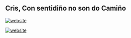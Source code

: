 <h2> Cris, Con sentidiño no son do Camiño </h2>
<p align="cernter">
    <a href="None"> <img alt="website" src="https://img.shields.io/badge/O%20Son%20Do%20Cami%C3%B1o-8A2BE2" 
</a>
</p>
<a href="None"> <img alt="website" src="https://metropolitano.gal/wp-content/uploads/2023/03/osondocamino23-1140x570.jpg"
</a>
</p>
